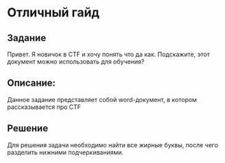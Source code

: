 <h1>Отличный гайд</h1>

<h2>Задание</h2>
<p>Привет. Я новичок в CTF и хочу понять что да как. Подскажите, этот документ можно использовать для обучения?</p>

<h2>Описание:</h2>
<p>Данное задание представляет собой word-документ, в котором рассказывается про CTF</p>

<h2>Решение</h2>
<span>Для решения задачи необходимо найти все жирные буквы, после чего разделить нижними подчеркиваниями.</span><br><br>


